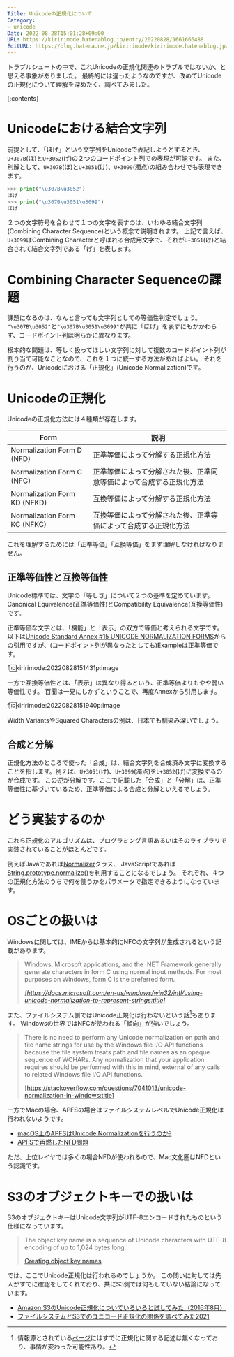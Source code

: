 ```yaml
---
Title: Unicodeの正規化について
Category:
- unicode
Date: 2022-08-28T15:01:28+09:00
URL: https://kiririmode.hatenablog.jp/entry/20220828/1661666488
EditURL: https://blog.hatena.ne.jp/kiririmode/kiririmode.hatenablog.jp/atom/entry/4207112889912708698
---
```


トラブルシュートの中で、これUnicodeの正規化関連のトラブルではないか、と思える事象がありました。
最終的には違ったようなのですが、改めてUnicodeの正規化について理解を深めたく、調べてみました。

[:contents]

# Unicodeにおける結合文字列

前提として、「ほげ」という文字列をUnicodeで表記しようとするとき、`U+307B`(ほ)と`U+3052`(げ)の２つのコードポイント列での表現が可能です。
また、別解として、`U+307B`(ほ)と`U+3051`(け)、`U+3099`(濁点)の組み合わせでも表現できます。

```python
>>> print("\u307B\u3052")
ほげ
>>> print("\u307B\u3051\u3099")
ほげ
```

２つの文字符号を合わせて１つの文字を表すのは、いわゆる結合文字列(Combining Character Sequence)という概念で説明されます。
上記で言えば、`U+3099`はCombining Characterと呼ばれる合成用文字で、それが`U+3051`(け)と結合されて結合文字列である「げ」を表します。

# Combining Character Sequenceの課題

課題になるのは、なんと言っても文字列としての等価性判定でしょう。
`"\u307B\u3052"`と`"\u307B\u3051\u3099"`が共に「ほげ」を表すにもかかわらず、コードポイント列は明らかに異なります。

根本的な問題は、等しく扱ってほしい文字列に対して複数のコードポイント列が割り当て可能なことなので、これを１つに統一する方法があればよい。
それを行うのが、Unicodeにおける「正規化」(Unicode Normalization)です。

# Unicodeの正規化

Unicodeの正規化方法には４種類が存在します。

| Form | 説明|
|-|-|
| Normalization Form D (NFD) | 正準等価によって分解する正規化方法 |
| Normalization Form C (NFC) | 正準等価によって分解された後、正準同意等価によって合成する正規化方法 |
| Normalization Form KD (NFKD) | 互換等価によって分解する正規化方法 |
| Normalization Form KC (NFKC) | 互換等価によって分解された後、正準等価によって合成する正規化方法 |

これを理解するためには「正準等価」「互換等価」をまず理解しなければなりません。

## 正準等価性と互換等価性

Unicode標準では、文字の「等しさ」について２つの基準を定めています。
Canonical Equivalence(正準等価性)とCompatibility Equivalence(互換等価性)です。

正準等価な文字とは、「機能」と「表示」の双方で等価と考えられる文字です。
以下は[Unicode Standard Annex #15 UNICODE NORMALIZATION FORMS](https://unicode.org/reports/tr15/)からの引用ですが、(コードポイント列が異なったとしても)Exampleは正準等価です。

f:id:kiririmode:20220828151431p:image

一方で互換等価性とは、「表示」は異なり得るという、正準等価よりもやや弱い等価性です。
百聞は一見にしかずということで、再度Annexから引用します。

f:id:kiririmode:20220828151940p:image

Width VariantsやSquared Charactersの例は、日本でも馴染み深いでしょう。

## 合成と分解

正規化方法のところで使った「合成」は、結合文字列を合成済み文字に変換することを指します。例えば、`U+3051`(け)、`U+3099`(濁点)を`U+3052`(げ)に変換するのが合成です。
この逆が分解です。ここで記載した「合成」と「分解」は、正準等価性に基づいているため、正準等価による合成と分解といえるでしょう。

# どう実装するのか

これら正規化のアルゴリズムは、プログラミング言語あるいはそのライブラリで実装されていることがほとんどです。

例えばJavaであれば[Normalizer](https://docs.oracle.com/javase/jp/11/docs/api/java.base/java/text/Normalizer.html)クラス、
JavaScriptであれば[String.prototype.normalize()](https://developer.mozilla.org/ja/docs/Web/JavaScript/Reference/Global_Objects/String/normalize)を利用することになるでしょう。
それぞれ、４つの正規化方法のうちで何を使うかをパラメータで指定できるようになっています。

# OSごとの扱いは

Windowsに関しては、IMEからは基本的にNFCの文字列が生成されるという記載があります。

> Windows, Microsoft applications, and the .NET Framework generally generate characters in form C using normal input methods. For most purposes on Windows, form C is the preferred form.
>
> <cite>[https://docs.microsoft.com/en-us/windows/win32/intl/using-unicode-normalization-to-represent-strings:title]</cite>

また、ファイルシステム側ではUnicode正規化は行わないという話[^1]もあります。
Windowsの世界ではNFCが使われる「傾向」が強いでしょう。

[^1]: 情報源とされている[ページ](https://docs.microsoft.com/en-us/windows/win32/fileio/naming-a-file)にはすでに正規化に関する記述は無くなっており、事情が変わった可能性あり。

> There is no need to perform any Unicode normalization on path and file name strings for use by the Windows file I/O API functions because the file system treats path and file names as an opaque sequence of WCHARs. Any normalization that your application requires should be performed with this in mind, external of any calls to related Windows file I/O API functions.
>
> [https://stackoverflow.com/questions/7041013/unicode-normalization-in-windows:title]

一方でMacの場合、APFSの場合はファイルシステムレベルでUnicode正規化は行われないようです。

- [macOS上のAPFSはUnicode Normalizationを行うのか?](https://naruse.hateblo.jp/entry/2017/03/28/181519)
- [APFSで再燃したNFD問題](https://qiita.com/dankogai/items/6564a5a92288dd2a35d7)

ただ、上位レイヤでは多くの場合NFDが使われるので、Mac文化圏はNFDという認識です。

# S3のオブジェクトキーでの扱いは

S3のオブジェクトキーはUnicode文字列がUTF-8エンコードされたものという仕様になっています。

> The object key name is a sequence of Unicode characters with UTF-8 encoding of up to 1,024 bytes long.
>
> [Creating object key names](https://docs.aws.amazon.com/AmazonS3/latest/userguide/object-keys.html)

では、ここでUnicode正規化は行われるのでしょうか。
この問いに対しては先人がすでに確認をしてくれており、共にS3側では何もしていない結論になっています。

- [Amazon S3のUnicode正規化についていろいろと試してみた（2016年8月）](https://qiita.com/NPoi/items/657c757b996803608f57)
- [ファイルシステムとS3でのユニコード正規化の関係を調べてみた2021](https://tech.mntsq.co.jp/entry/2021/03/17/160000)
